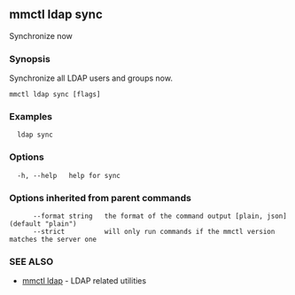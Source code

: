 ## mmctl ldap sync

Synchronize now

### Synopsis

Synchronize all LDAP users and groups now.

```
mmctl ldap sync [flags]
```

### Examples

```
  ldap sync
```

### Options

```
  -h, --help   help for sync
```

### Options inherited from parent commands

```
      --format string   the format of the command output [plain, json] (default "plain")
      --strict          will only run commands if the mmctl version matches the server one
```

### SEE ALSO

* [mmctl ldap](mmctl_ldap.md)	 - LDAP related utilities

